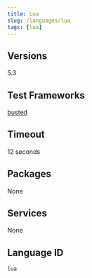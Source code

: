```yaml
---
title: Lua
slug: /languages/lua
tags: [lua]
---
```



## Versions
5.3
## Test Frameworks
[busted](https://olivinelabs.com/busted/)
## Timeout
12 seconds
## Packages
None 
## Services
None
## Language ID
`lua`
